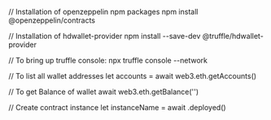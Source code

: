 
// Installation of openzeppelin npm packages
npm install @openzeppelin/contracts


// Installation of hdwallet-provider
npm install --save-dev @truffle/hdwallet-provider







// To bring up truffle console:
npx truffle console --network <networkName>


// To list all wallet addresses
let accounts = await web3.eth.getAccounts()


// To get Balance of wallet
await web3.eth.getBalance('<WalletAddress>')


// Create contract instance
let instanceName = await <ContractName>.deployed()

